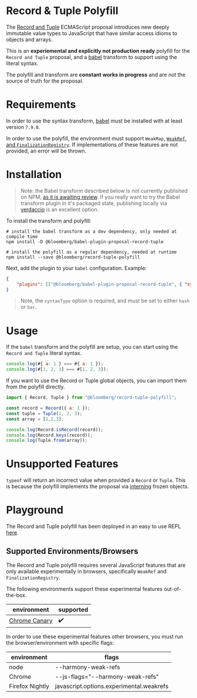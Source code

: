 
# Record & Tuple Polyfill
The [Record and Tuple](https://github.com/tc39/proposal-record-tuple) ECMAScript proposal introduces new deeply immutable value types to JavaScript
that have similar access idioms to objects and arrays.

This is an **experiemental and explicitly not production ready** polyfill for the `Record and Tuple` proposal, and a [babel](https://babeljs.io) transform to support using the literal syntax.

The polyfill and transform are **constant works in progress** and are not the source of truth for the proposal.

# Requirements

In order to use the syntax transform, [babel](https://babeljs.io) must be installed with at least version `7.9.0`.

In order to use the polyfill, the environment must support `WeakMap`, [`WeakRef`, and `FinalizationRegistry`](https://github.com/tc39/proposal-weakrefs). If implementations of these features are not provided, an error will be thrown.

# Installation

> Note: the Babel transform described below is not currently published on NPM, [as it is awaiting review](https://github.com/babel/babel/pull/12145).
> If you really want to try the Babel transform plugin in it's packaged state, publishing locally via [verdaccio](https://verdaccio.org/) is an excellent option.

To install the transform and polyfill:

```
# install the babel transform as a dev dependency, only needed at compile time
npm install -D @bloomberg/babel-plugin-proposal-record-tuple

# install the polyfill as a regular dependency, needed at runtime
npm install --save @bloomberg/record-tuple-polyfill
```

Next, add the plugin to your `babel` configuration. Example:

```json
{
    "plugins": [["@bloomberg/babel-plugin-proposal-record-tuple", { "syntaxType": "hash" }]]
}
```

> Note, the `syntaxType` option is required, and must be set to either `hash` or `bar`.

# Usage

If the `babel` transform and the polyfill are setup, you can start using the `Record and Tuple` literal syntax.

```js
console.log(#{ a: 1 } === #{ a: 1 });
console.log(#[1, 2, 3] === #[1, 2, 3]);
```

If you want to use the Record or Tuple global objects, you can import them from the polyfill directly.

```js
import { Record, Tuple } from "@bloomberg/record-tuple-polyfill";

const record = Record({ a: 1 });
const tuple = Tuple(1, 2, 3);
const array = [1,2,3];

console.log(Record.isRecord(record));
console.log(Record.keys(record));
console.log(Tuple.from(array));
```

# Unsupported Features

`typeof` will return an incorrect value when provided a `Record` or `Tuple`.
This is because the polyfill implements the proposal via [interning](https://en.wikipedia.org/wiki/String_interning) frozen objects.

# Playground

The Record and Tuple polyfill has been deployed in an easy to use REPL [here](https://rickbutton.github.io/record-tuple-playground/).

## Supported Environments/Browsers

The Record and Tuple polyfill requires several JavaScript features that are only available experimentally in browsers, specifically `WeakRef` and `FinalizationRegistry`.

The following environments support these experimental features out-of-the-box.

| environment     | supported                                |
|-----------------|------------------------------------------|
| [Chrome Canary](https://www.google.com/chrome/canary/)   | :heavy_check_mark:                       |


In order to use these experimental features other browsers, you must run the browser/environment with specific flags:

| environment     | flags                                    |
|-----------------|------------------------------------------|
| node            | --harmony-weak-refs                      |
| Chrome          | --js-flags="--harmony-weak-refs"         |
| Firefox Nightly | javascript.options.experimental.weakrefs |
